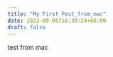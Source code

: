 ```yaml
---
title: "My First Post_from_mac"
date: 2022-09-05T16:30:24+08:00
draft: false
---
```





test from mac
